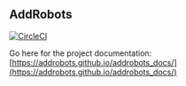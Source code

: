 ## AddRobots

[![CircleCI](https://circleci.com/gh/AddRobots/addrobots_container/tree/master.svg?style=svg)](https://circleci.com/gh/AddRobots/addrobots_container/tree/master)

Go here for the project documentation: [https://addrobots.github.io/addrobots_docs/](https://addrobots.github.io/addrobots_docs/)